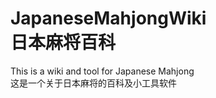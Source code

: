 <h1>JapaneseMahjongWiki</br>日本麻将百科</h1>

<p>This is a wiki and tool for Japanese Mahjong</br>这是一个关于日本麻将的百科及小工具软件</p>
